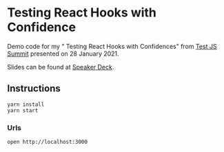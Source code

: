 # Testing React Hooks with Confidence

Demo code for my " Testing React Hooks with Confidences" from [Test JS Summit](https://www.testjssummit.com/) presented on 28 January 2021.

Slides can be found at [Speaker Deck](https://speakerdeck.com/rstankov/testing-react-hooks-with-confidence).

## Instructions

```
yarn install
yarn start
```

### Urls

```
open http://localhost:3000
```

